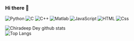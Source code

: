 ### Hi there 👋

<p>
  <img alt="Python" src="https://img.shields.io/badge/Python-3776AB?logo=python&logoColor=white&style=plastic" />
  <img alt="C" src="https://img.shields.io/badge/C-3776AB?logo=C&logoColor=white&style=plastic" />
  <img alt="C++" src="https://img.shields.io/badge/C++-00599C?logo=cpp&logoColor=white&style=plastic" />
  <img alt="Matlab" src="https://img.shields.io/badge/Matlab-3776AB?logo=Matlab&logoColor=white&style=plastic" />
  <img alt="JavaScript" src="https://img.shields.io/badge/JavaScript-F7DF1E?logo=javascript&logoColor=white&style=plastic" />
  <img alt="HTML" src="https://img.shields.io/badge/HTML-E34F26?logo=html5&logoColor=white&style=plastic" />
  <img alt="Css" src="https://img.shields.io/badge/CSS-1572B6?logo=css3&logoColor=white&style=plastic" />
  
  
</p>

![Chiradeep Dey github stats](https://github-readme-stats.vercel.app/api?username=chiradeepdey&show_icons=true&hide_border=false)\
![Top Langs](https://github-readme-stats.vercel.app/api/top-langs/?username=chiradeepdey)




<!--
**chiradeepdey/chiradeepdey** is a ✨ _special_ ✨ repository because its `README.md` (this file) appears on your GitHub profile.

Here are some ideas to get you started:

- 🔭 I’m currently working on ...
- 🌱 I’m currently learning ...
- 👯 I’m looking to collaborate on ...
- 🤔 I’m looking for help with ...
- 💬 Ask me about ...
- 📫 How to reach me: ...
- 😄 Pronouns: ...
- ⚡ Fun fact: ...
-->
